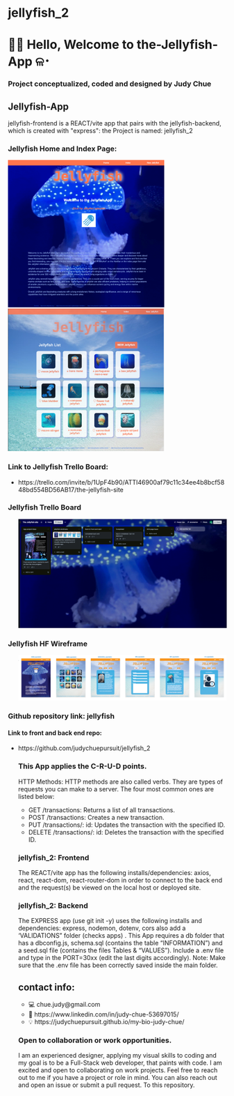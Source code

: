 # jellyfish_2

<!DOCTYPE html>
<html>
  <head>
   <h1>👋🏻 Hello,  Welcome to the-Jellyfish-App ଳ･</h1>
<h3>Project conceptualized, coded and designed by Judy Chue</h3>
  </head>
  <body>
    <h2>Jellyfish-App</h2>
    <p>
jellyfish-frontend is a REACT/vite app that pairs with the jellyfish-backend, which is created with "express": the Project is named: jellyfish_2

### Jellyfish Home and Index Page:
<img alt="Jellyfish Home Page" src="jellyfish-frontend/public/HOME.png" width="360" />&nbsp;&nbsp;&nbsp;&nbsp;<img alt="Jellyfish Index Page" src="jellyfish-frontend/public/INDEX.png" width="360" />

<h3>Link to Jellyfish Trello Board:</h3>
<ul><li>https://trello.com/invite/b/1UpF4b90/ATTI46900af79c11c34ee4b8bcf5848bd554BD56AB17/the-jellyfish-site</li>
</ul>

<h3>Jellyfish Trello Board</h3>
  <ul>
  <img alt="Jellyfish Trello Board" src="jellyfish-frontend/public/jellyfish_Trello_board.png" width="550"></img>
  </ul>

<h3>Jellyfish HF Wireframe</h3>
  <ul>
  <img alt="Jellyfish HF Wireframe" src="jellyfish-frontend/public/jellyfish_HF_wireframe.png" width="950"></img>
  </ul>

<h3> Github repository link: jellyfish </h3>
<h4>Link to front and back end repo:</h4>
<ul><li>https://github.com/judychuepursuit/jellyfish_2</li>
  
<h3> This App applies the C-R-U-D points.</h3>
<p>HTTP Methods: HTTP methods are also called verbs. They are types of requests you can make to a server. The four most common ones are listed below:</p>
<ul>
      <li>GET /transactions: Returns a list of all transactions.</li>
      <li>POST /transactions: Creates a new transaction.</li>
      <li>PUT /transactions/: id: Updates the transaction with the specified ID.</li>
      <li>DELETE /transactions/: id: Deletes the transaction with the specified ID.</li>
</ul>
<h3>jellyfish_2: Frontend</h3>
<p>
  The REACT/vite app has the following installs/dependencies: axios, react, react-dom, react-router-dom in order to connect to the back end and the request(s) be viewed on the local host or deployed site.
<br>
<h3>jellyfish_2: Backend</h3>
  The EXPRESS app (use git init -y) uses the following installs and dependencies: express, nodemon, dotenv, cors also add a ‘VALIDATIONS” folder (checks apps) . 
  This App requires a db folder that has a dbconfig.js, schema.sql (contains the table “INFORMATION”) and a seed.sql file (contains   
the files Tables & “VALUES”).
  Include a .env file and type in the PORT=30xx (edit the last digits accordingly). 
  Note: Make sure that the .env file has been correctly saved inside the main folder.  
<h2>contact info:</h2>
<ul>
    <li>💻  chue.judy@gmail.com</li>
    <li>💟  https://www.linkedin.com/in/judy-chue-53697015/</li>
    <li>💡  https://judychuepursuit.github.io/my-bio-judy-chue/</li>
</ul>
</p>
<h3>Open to collaboration or work opportunities.</h3>
<p>
I am an experienced designer, applying my visual skills to coding and my goal is to be a Full-Stack web developer, that paints with code. I am excited and open to collaborating on work projects. Feel free to reach out to me if you have a project or role in mind. You can also reach out and open an issue or submit a pull request. To this repository.</p>
